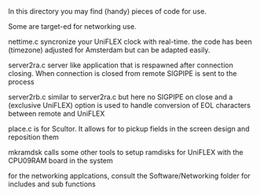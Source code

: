 In this directory you may find (handy) pieces of
code for use.

Some are target-ed for networking use.

nettime.c    syncronize your UniFLEX clock with real-time.
the code has been (timezone) adjusted for Amsterdam but can be
adapted easily.

server2ra.c  server like application that is respawned after 
connection closing. When connection is closed from remote
SIGPIPE is sent to the process

server2rb.c  similar to server2ra.c   but here no SIGPIPE on close
and a (exclusive UniFLEX) option is used to handle conversion 
of EOL characters between remote and UniFLEX

place.c is for Scultor. It allows for to pickup fields in the
screen design and reposition them


mkramdsk calls some other tools to setup ramdisks for UniFLEX
with the CPU09RAM board in the system



for the networking applcations, consult the Software/Networking folder
 for includes and sub functions
 
